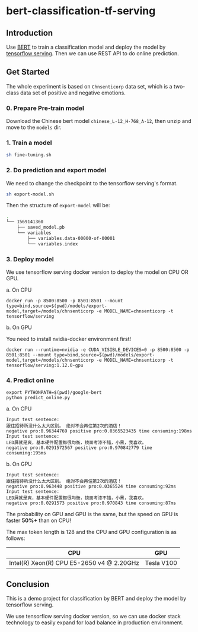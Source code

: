 # bert-classification-tf-serving

## Introduction
Use [BERT](https://github.com/google-research/bert/) to train a classification model and deploy the model by [tensorflow serving](https://www.tensorflow.org/tfx/serving/serving_basic). 
Then we can use REST API to do online prediction.

## Get Started

The whole experiment is based on `Chnsenticorp` data set, which is a two-class data set of positive and negative emotions.

### 0. Prepare Pre-train model

Download the Chinese bert model `chinese_L-12_H-768_A-12`, then unzip and move to the `models` dir.

### 1. Train a model

```bash
sh fine-tuning.sh
```

### 2. Do prediction and export model

We need to change the checkpoint to the tensorflow serving's format.

```bash
sh export-model.sh
```

Then the structure of `export-model` will be:
```bash
.
└── 1569141360
    ├── saved_model.pb
    └── variables
        ├── variables.data-00000-of-00001
        └── variables.index
```

### 3. Deploy model
We use tensorflow serving docker version to deploy the model on CPU OR GPU.

a. On CPU

`docker run -p 8500:8500 -p 8501:8501 --mount type=bind,source=$(pwd)/models/export-model,target=/models/chnsenticorp -e MODEL_NAME=chnsenticorp -t tensorflow/serving`

b. On GPU

You need to install nvidia-docker environment first!

`docker run --runtime=nvidia -e CUDA_VISIBLE_DEVICES=0 -p 8500:8500 -p 8501:8501 --mount type=bind,source=$(pwd)/models/export-model,target=/models/chnsenticorp -e MODEL_NAME=chnsenticorp -t tensorflow/serving:1.12.0-gpu`

### 4. Predict online

```
export PYTHONPATH=$(pwd)/google-bert
python predict_online.py
```

a. On CPU
```
Input test sentence:
跟住招待所没什么太大区别。 绝对不会再住第2次的酒店！
negative pro:0.96344769 positive pro:0.0365523435 time consuming:198ms
Input test sentence:
LED屏就是爽，基本硬件配置都很均衡，镜面考漆不错，小黑，我喜欢。
negative pro:0.0291572567 positive pro:0.970842779 time consuming:195ms
```

b. On GPU
```
Input test sentence:
跟住招待所没什么太大区别。 绝对不会再住第2次的酒店！
negative pro:0.963448 positive pro:0.0365524 time consuming:92ms
Input test sentence:
LED屏就是爽，基本硬件配置都很均衡，镜面考漆不错，小黑，我喜欢。
negative pro:0.0291573 positive pro:0.970843 time consuming:87ms
```

The probability on GPU and GPU is the same, but the speed on GPU is faster **50%+** than on CPU!

The max token length is 128 and the CPU and GPU configuration is as follows:

|CPU|GPU|
|:---:|:---:|
|Intel(R) Xeon(R) CPU E5-2650 v4 @ 2.20GHz|Tesla V100|

## Conclusion
This is a demo project for classification by BERT and deploy the model by tensorflow serving.

We use tensorflow serving docker version, so we can use docker stack technology to easily expand for load balance in production environment.

